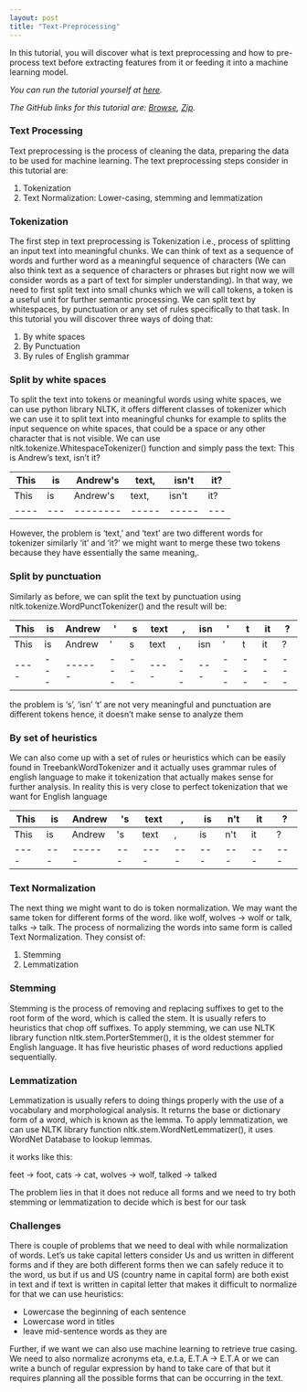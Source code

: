 ```yaml
---
layout: post
title: "Text-Preprocessing" 
---
```


In this tutorial, you will discover what is text preprocessing and how to pre-process text before extracting features from it or feeding it into a machine learning model.

*You can run the tutorial yourself at [here](https://colab.research.google.com/drive/1Yj4PQ1AbjlWuO8OSjpm-gDc0tTFuwkVK?usp=sharing).*

*The GitHub links for this tutorial are: [Browse](https://github.com/gauravchopracg/blog), [Zip](https://github.com/gauravchopracg/blog/archive/master.zip).*

### Text Processing

Text preprocessing is the process of cleaning the data, preparing the data to be used for machine learning. The text preprocessing steps consider in this tutorial are:

1. Tokenization
2. Text Normalization: Lower-casing, stemming and lemmatization

### Tokenization

The first step in text preprocessing is Tokenization i.e., process of splitting an input text into meaningful chunks. We can think of text as a sequence of words and further word as a meaningful sequence of characters (We can also think text as a sequence of characters or phrases but right now we will consider words as a part of text for simpler understanding). In that way, we need to first split text into small chunks which we will call tokens, a token is a useful unit for further semantic processing. We can split text by whitespaces, by punctuation or any set of rules specifically to that task. In this tutorial you will discover three ways of doing that:

1. By white spaces
2. By Punctuation
3. By rules of English grammar

### Split by white spaces

To split the text into tokens or meaningful words using white spaces, we can use python library NLTK, it offers different classes of tokenizer which we can use it to split text into meaningful chunks for example to splits the input sequence on white spaces, that could be a space or any other character that is not visible. We can use nltk.tokenize.WhitespaceTokenizer() function and simply pass the text: This is Andrew’s text, isn’t it?

| This | is  | Andrew's | text, | isn't | it? |
| ---- | --- | -------- | ----- | ----- | --- |
| This | is  | Andrew's | text, | isn't | it? |
| ---- | --- | -------- | ----- | ----- | --- |

However, the problem is ‘text,’ and ‘text’ are two different words for tokenizer similarly ‘it’ and ‘it?’ we might want to merge these two tokens because they have essentially the same meaning,.

### Split by punctuation

Similarly as before, we can split the text by punctuation using nltk.tokenize.WordPunctTokenizer() and the result will be:


 | This | is  | Andrew |  '  |  s  | text |  ,  | isn |  '  |  t  |  it |  ?  |
 | ---- | --- | ------ | --- | --- | ---- | --- | --- | --- | --- | --- | --- |
 | This | is  | Andrew |  '  |  s  | text |  ,  | isn |  '  |  t  |  it |  ?  |
 | ---- | --- | ------ | --- | --- | ---- | --- | --- | --- | --- | --- | --- |

the problem is ‘s’, ‘isn’ ‘t’ are not very meaningful and punctuation are different tokens hence, it doesn’t make sense to analyze them

### By set of heuristics

We can also come up with a set of rules or heuristics which can be easily found in TreebankWordTokenizer and it actually uses grammar rules of english language to make it tokenization that actually makes sense for further analysis. In reality this is very close to perfect tokenization that we want for English language

| This |  is | Andrew | 's  | text |  ,  | is  | n't |  it |  ?  |
| ---- | --- | ------ | --- | ---- | --- | --- | --- | --- | --- | 
| This |  is | Andrew | 's  | text |  ,  | is  | n't |  it |  ?  |
| ---- | --- | ------ | --- | ---- | --- | --- | --- | --- | --- | 

### Text Normalization

The next thing we might want to do is token normalization. We may want the same token for different forms of the word. like wolf, wolves -> wolf or talk, talks -> talk. The process of normalizing the words into same form is called Text Normalization. They consist of:

1. Stemming
2. Lemmatization

### Stemming

Stemming is the process of removing and replacing suffixes to get to the root form of the word, which is called the stem. It is usually refers to heuristics that chop off suffixes. To apply stemming, we can use NLTK library function nltk.stem.PorterStemmer(), it is the oldest stemmer for English language. It has five heuristic phases of word reductions applied sequentially.

### Lemmatization

Lemmatization is usually refers to doing things properly with the use of a vocabulary and morphological analysis. It returns the base or dictionary form of a word, which is known as the lemma. To apply lemmatization, we can use NLTK library function nltk.stem.WordNetLemmatizer(), it uses WordNet Database to lookup lemmas.

it works like this:

feet -> foot, cats -> cat, wolves -> wolf, talked -> talked

The problem lies in that it does not reduce all forms and we need to try both stemming or lemmatization to decide which is best for our task

### Challenges

There is couple of problems that we need to deal with while normalization of words. Let’s us take capital letters consider Us and us written in different forms and if they are both different forms then we can safely reduce it to the word, us but if us and US (country name in capital form) are both exist in text and if text is written in capital letter that makes it difficult to normalize for that we can use heuristics:

* Lowercase the beginning of each sentence
* Lowercase word in titles
* leave mid-sentence words as they are

Further, if we want we can also use machine learning to retrieve true casing. We need to also normalize acronyms eta, e.t.a, E.T.A -> E.T.A or we can write a bunch of regular expression by hand to take care of that but it requires planning all the possible forms that can be occurring in the text.
